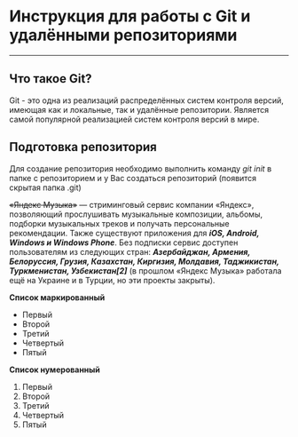 # Инструкция для работы с Git и удалёнными репозиториями
---

## Что такое Git?

Git - это одна из реализаций распределённых систем контроля версий, имеющая как и локальные, так и удалённые репозитории. Является самой популярной реализацией систем контроля версий в мире.

## Подготовка репозитория
Для создание репозитория необходимо выполнить команду _git init_ в папке с репозиторием и у Вас создаться репозиторий (появится скрытая папка .git)

~~«Яндекс Музыка»~~ — стриминговый сервис компании «Яндекс», позволяющий прослушивать музыкальные композиции, альбомы, подборки музыкальных треков и получать персональные рекомендации. Также существуют приложения для **_iOS, Android, Windows и Windows Phone_**. Без подписки сервис доступен пользователям из следующих стран: **_Азербайджан, Армения, Белоруссия, Грузия, Казахстан, Киргизия, Молдавия, Таджикистан, Туркменистан, Узбекистан[2]_** (в прошлом «Яндекс Музыка» работала ещё на Украине и в Турции, но эти проекты закрыты). 

**Список маркированный**
* Первый
* Второй
* Третий
* Четвертый
* Пятый

**Список нумерованный**
1. Первый
2. Второй
3. Третий
4. Четвертый
5. Пятый
